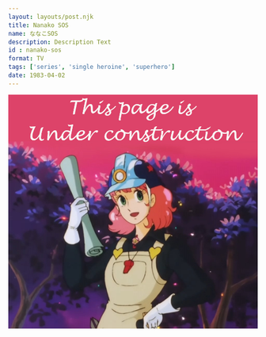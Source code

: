 ```yaml
---
layout: layouts/post.njk
title: Nanako SOS
name: ななこSOS
description: Description Text
id : nanako-sos
format: TV
tags: ['series', 'single heroine', 'superhero']
date: 1983-04-02
---
```


<img class="construction" src="/media/assets/construction.jpg">